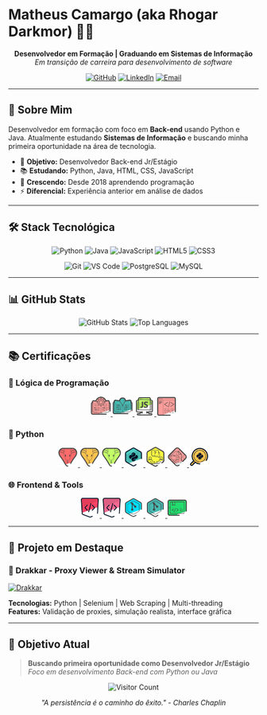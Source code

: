 # Matheus Camargo (aka Rhogar Darkmor) 👨‍💻

<div align="center">

**Desenvolvedor em Formação | Graduando em Sistemas de Informação**  
*Em transição de carreira para desenvolvimento de software*

[![GitHub](https://img.shields.io/badge/GitHub-RhogarDarkmor-181717?style=for-the-badge&logo=github)](https://github.com/RhogarDarkmor)
[![LinkedIn](https://img.shields.io/badge/LinkedIn-Matheus_Camargo-0077B5?style=for-the-badge&logo=linkedin)](https://www.linkedin.com/in/matheus-camargo-8797a8376)
[![Email](https://img.shields.io/badge/Email-rhogar.darkmor@outlook.com-D14836?style=for-the-badge&logo=gmail&logoColor=white)](mailto:rhogar.darkmor@outlook.com)

</div>

---

## 🚀 Sobre Mim

Desenvolvedor em formação com foco em **Back-end** usando Python e Java. Atualmente estudando **Sistemas de Informação** e buscando minha primeira oportunidade na área de tecnologia.

- 🎯 **Objetivo:** Desenvolvedor Back-end Jr/Estágio
- 📚 **Estudando:** Python, Java, HTML, CSS, JavaScript
- 🌱 **Crescendo:** Desde 2018 aprendendo programação
- ⚡ **Diferencial:** Experiência anterior em análise de dados

---

## 🛠️ Stack Tecnológica

<div align="center">

![Python](https://img.shields.io/badge/Python-3776AB?style=for-the-badge&logo=python&logoColor=white)
![Java](https://img.shields.io/badge/Java-ED8B00?style=for-the-badge&logo=openjdk&logoColor=white)
![JavaScript](https://img.shields.io/badge/JavaScript-F7DF1E?style=for-the-badge&logo=javascript&logoColor=black)
![HTML5](https://img.shields.io/badge/HTML5-E34F26?style=for-the-badge&logo=html5&logoColor=white)
![CSS3](https://img.shields.io/badge/CSS3-1572B6?style=for-the-badge&logo=css3&logoColor=white)

![Git](https://img.shields.io/badge/Git-F05032?style=for-the-badge&logo=git&logoColor=white)
![VS Code](https://img.shields.io/badge/VS_Code-007ACC?style=for-the-badge&logo=visual-studio-code&logoColor=white)
![PostgreSQL](https://img.shields.io/badge/PostgreSQL-316192?style=for-the-badge&logo=postgresql&logoColor=white)
![MySQL](https://img.shields.io/badge/MySQL-00000F?style=for-the-badge&logo=mysql&logoColor=white)

</div>

---

## 📊 GitHub Stats

<div align="center">

![GitHub Stats](https://github-readme-stats.vercel.app/api?username=RhogarDarkmor&show_icons=true&theme=radical&hide_border=true)
![Top Languages](https://github-readme-stats.vercel.app/api/top-langs/?username=RhogarDarkmor&layout=compact&theme=radical&hide_border=true)

</div>

---

## 📚 Certificações

### 🎯 Lógica de Programação
<div align="center">
  <a href="https://cursos.alura.com.br/course/logica-programacao-funcoes-listas" target="_blank" rel="noopener noreferrer">
    <img src="./imagens/logica-programacao-funcoes-listas.png" width="40">
  </a>
  <a href="https://cursos.alura.com.br/course/logica-programacao-mergulhe-programacao-javascript" target="_blank" rel="noopener noreferrer">
    <img src="./imagens/logica-programacao-mergulhe-programacao-javascript.png" width="40">
  </a>
  <a href="https://cursos.alura.com.br/course/javascript-web-paginas-dinamicas" target="_blank" rel="noopener noreferrer">
    <img src="./imagens/javascript-web-paginas-dinamicas.png" width="40">
  </a>
  <a href="https://cursos.alura.com.br/course/logica-programacao-praticando-desafios" target="_blank" rel="noopener noreferrer">
    <img src="./imagens/logica-programacao-praticando-desafios.png" width="40">
  </a>
</div>

### 🐍 Python
<div align="center">
  <a href="https://cursos.alura.com.br/course/python-crie-sua-primeira-aplicacao" target="_blank" rel="noopener noreferrer">
    <img src="./imagens/python-crie-sua-primeira-aplicacao.png" width="40">
  </a>
  <a href="https://cursos.alura.com.br/course/python-aplicando-orientacao-objetos" target="_blank" rel="noopener noreferrer">
    <img src="./imagens/python-aplicando-orientacao-objetos.png" width="40">
  </a>
  <a href="https://cursos.alura.com.br/course/python-avance-orientacao-objetos-consuma-api" target="_blank" rel="noopener noreferrer">
    <img src="./imagens/python-avance-orientacao-objetos-consuma-api.png" width="40">
  </a>
  <a href="https://cursos.alura.com.br/course/string-python-extraindo-informacoes-url" target="_blank" rel="noopener noreferrer">
    <img src="./imagens/string-python-extraindo-informacoes-url.png" width="40">
  </a>
  <a href="https://cursos.alura.com.br/course/python-aplicando-boas-praticas-pep-8" target="_blank" rel="noopener noreferrer">
    <img src="./imagens/python-aplicando-boas-praticas-pep-8.png" width="40">
  </a>
  <a href="https://cursos.alura.com.br/course/python-construindo-sistemas-eficientes-solid-design-patterns" target="_blank" rel="noopener noreferrer">
    <img src="./imagens/python-construindo-sistemas-eficientes-solid-design-patterns.png" width="40">
  </a>
  <a href="https://cursos.alura.com.br/course/python-tdd-explorando-testes-unitarios" target="_blank" rel="noopener noreferrer">
    <img src="./imagens/python-tdd-explorando-testes-unitarios.png" width="40">
  </a>
</div>

### 🌐 Frontend & Tools
<div align="center">
  <a href="https://cursos.alura.com.br/course/html-css-ambiente-arquivos-tags" target="_blank" rel="noopener noreferrer">
    <img src="./imagens/html-css-ambiente-arquivos-tags.png" width="40">
  </a>
  <a href="https://cursos.alura.com.br/course/html-css-classes-posicionamento-flexbox" target="_blank" rel="noopener noreferrer">
    <img src="./imagens/html-css-classes-posicionamento-flexbox.png" width="40">
  </a>
  <a href="https://cursos.alura.com.br/course/git-github-compartilhando-colaborando-projetos" target="_blank" rel="noopener noreferrer">
    <img src="./imagens/git-github-compartilhando-colaborando-projetos.png" width="40">
  </a>
  <a href="https://cursos.alura.com.br/course/git-github-dominando-controle-versao-codigo" target="_blank" rel="noopener noreferrer">
    <img src="./imagens/git-github-dominando-controle-versao-codigo.png" width="40">
  </a>
  <a href="https://cursos.alura.com.br/course/comecando-programacao-carreira-primeiros-passos" target="_blank" rel="noopener noreferrer">
    <img src="./imagens/comecando-programacao-carreira-primeiros-passos.png" width="40">
  </a>
</div>

---

## 🌟 Projeto em Destaque

### 🐉 Drakkar - Proxy Viewer & Stream Simulator
[![Drakkar](https://github-readme-stats.vercel.app/api/pin/?username=RhogarDarkmor&repo=Drakkar&theme=radical&show_owner=true)](https://github.com/RhogarDarkmor/Drakkar)

**Tecnologias:** Python | Selenium | Web Scraping | Multi-threading  
**Features:** Validação de proxies, simulação realista, interface gráfica

---

## 🎯 Objetivo Atual

> **Buscando primeira oportunidade como Desenvolvedor Jr/Estágio**  
> *Foco em desenvolvimento Back-end com Python ou Java*

<div align="center">

![Visitor Count](https://komarev.com/ghpvc/?username=RhogarDarkmor&color=blueviolet)

*"A persistência é o caminho do êxito." - Charles Chaplin*

</div>